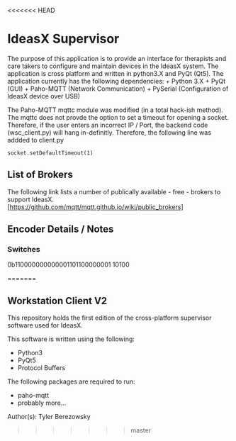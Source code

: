 <<<<<<< HEAD
# IdeasX Supervisor 

The purpose of this application is to provide an interface for therapists and care takers to configure and maintain devices in the IdeasX system. The application is cross platform and written in python3.X and PyQt (Qt5). The application currently has the following dependencies: 
    + Python 3.X 
    + PyQt (GUI)
    + Paho-MQTT (Network Communication)
    + PySerial  (Configuration of IdeasX device over USB)

The Paho-MQTT mqttc module was modified (in a total hack-ish method). The mqttc does not provde the option to set a timeout for opening a socket. Therefore, if the user enters an incorrect IP / Port, the backend code (wsc_client.py) will hang in-definitly. Therefore, the following line was addded to client.py 
``` 
socket.setDefaultTimeout(1)
```

## List of Brokers 
The following link lists a number of publically available - free - brokers to support IdeasX. 
[https://github.com/mqtt/mqtt.github.io/wiki/public_brokers]

## Encoder Details / Notes 

### Switches 

0b110000000000001101100000001 10100

=======
## Workstation Client V2

This repository holds the first edition of the cross-platform supervisor software
used for IdeasX.

This software is written using the following:
+ Python3
+ PyQt5
+ Protocol Buffers

The following packages are required to run:
+ paho-mqtt
+ probably more...

Author(s): Tyler Berezowsky
>>>>>>> master
